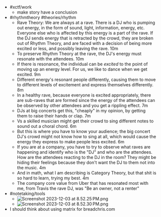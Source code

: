 - #xctf/work
	- make story have a conclusion
- #rhythmtheory #theories/rhythm
	- Rave Theory: We are always at a rave. There is a DJ who is pumping out energy, in the form of sound, light, information, energy, etc. Everyone else who is affected by this energy is a part of the rave. If the DJ sends energy that is retracted by the crowd, they are broken out of Rhythm Theory, and are faced with a decision of being more excited or less, and possibly leaving the rave.
	  10m
	- To preserve Rhythm Theory at the rave, the DJ's energy must resonate with the attendees.
	  10m
	- If there is resonance, the individual can be _excited_ to the point of moving up an energy level. For us, we like to dance when we get excited.
	  9m
	- Different energy's resonant people differently, causing them to move to different levels of excitement and express themselves differently.
	  8m
	- In a healthy rave, because everyone is excited appropriately, there are sub-raves that are formed since the energy of the attendees can be observed by other attendees and you get a rippling effect.
	  7m
	- DJs at big concerts get this, "cheaply" in my opinion, by getting them to raise their hands or clap.
	  7m
	- Vs a skilled musician might get their crowd to sing different notes to sound out a choral chord.
	  6m
	- But this is where you have to know your audience; the big concert DJ's crowd might not know how to sing at all, which would cause the energy they express to make people less excited.
	  6m
	- If you are at a company, you have to try to observe what raves are happening and identify who is the "DJ" and who are the attendees. How are the attendees reacting to the DJ in the room? They might be hiding their feelings because they don't want the DJ to them not into the music.
	  4m
	- And in math, what I am describing is Category Theory, but that shit is so hard to learn, trying my best.
	  4m
	- The company core value from Uber that has resonated most with me, from Travis the rave DJ, was "Be an owner, not a renter"
- #notetaking/tools
	- ![Screenshot 2023-12-03 at 8.52.25 PM.png](../assets/Screenshot_2023-12-03_at_8.52.25 PM_1701665575222_0.png)
	- ![Screenshot 2023-12-03 at 8.52.30 PM.png](../assets/Screenshot_2023-12-03_at_8.52.30 PM_1701665580022_0.png)
- I should think about using matrix for breadchris.com